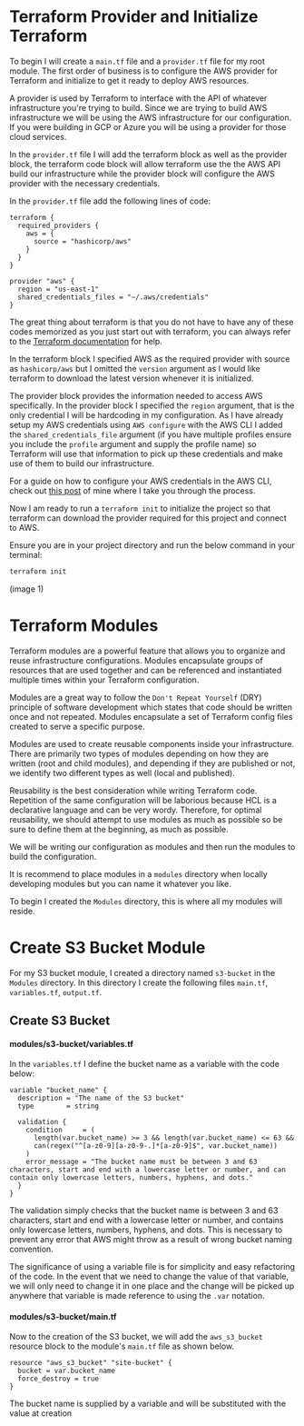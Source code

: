 # Terraform Provider and Initialize Terraform

To begin I will create a `main.tf` file and a `provider.tf` file for my root module. The first order of business is to configure the AWS provider for Terraform and initialize to get it ready to deploy AWS resources.

A provider is used by Terraform to interface with the API of whatever infrastructure you're trying to build. Since we are trying to build AWS infrastructure we will be using the AWS infrastructure for our configuration. If you were building in GCP or Azure you will be using a provider for those cloud services.

In the `provider.tf` file I will add the terraform block as well as the provider block, the terraform code block will allow terraform use the the AWS API build our infrastructure while the provider block will configure the AWS provider with the necessary credentials.

In the `provider.tf` file add the following lines of code:

```hcl
terraform {
  required_providers {
    aws = {
      source = "hashicorp/aws"
    }
  }
}

provider "aws" {
  region = "us-east-1"
  shared_credentials_files = "~/.aws/credentials"
}
```

The great thing about terraform is that you do not have to have any of these codes memorized as you just start out with terraform, you can always refer to the [Terraform documentation](https://developer.hashicorp.com/terraform/docs) for help. 

In the terraform block I specified AWS as the required provider with source as `hashicorp/aws` but I omitted the `version` argument as I would like terraform to download the latest version whenever it is initialized.

The provider block provides the information needed to access AWS specifically. In the provider block I specified the `region` argument, that is the only credential I will be hardcoding in my configuration. As I have already setup my AWS credentials using `AWS configure` with the AWS CLI  I added the `shared_credentials_file` argument (if you have multiple profiles ensure you include the `profile` argument and supply the profile name) so Terraform will use that information to pick up these credentials and make use of them to build our infrastructure.

For a guide on how to configure your AWS credentials in the AWS CLI, check out [this post](https://dev.to/chigozieco/host-a-static-website-using-amazon-s3-and-serve-it-through-amazon-cloudfront-3om8#configure-aws-cli) of mine where I take you through the process.

Now I am ready to run a `terraform init` to initialize the project so that terraform can download the provider required for this project and connect to AWS.

Ensure you are in your project directory and run the below command in your terminal:

```sh
terraform init
```

(image 1)

# Terraform Modules

Terraform modules are a powerful feature that allows you to organize and reuse infrastructure configurations. Modules encapsulate groups of resources that are used together and can be referenced and instantiated multiple times within your Terraform configuration.

Modules are a great way to follow the `Don't Repeat Yourself` (DRY) principle of software development which states that code should be written once and not repeated. Modules encapsulate a set of Terraform config files created to serve a specific purpose.

Modules are used to create reusable components inside your infrastructure. There are primarily two types of modules depending on how they are written (root and child modules), and depending if they are published or not, we identify two different types as well (local and published).

Reusability is the best consideration while writing Terraform code. Repetition of the same configuration will be laborious because HCL is a declarative language and can be very wordy. Therefore, for optimal reusability, we should attempt to use modules as much as possible so be sure to define them at the beginning, as much as possible. 

We will be writing our configuration as modules and then run the modules to build the configuration.

It is recommend to place modules in a `modules` directory when locally developing modules but you can name it whatever you like.

To begin I created the `Modules` directory, this is where all my modules will reside.

# Create S3 Bucket Module

For my S3 bucket module, I created a directory named `s3-bucket` in the `Modules` directory. In this directory I create  the following files `main.tf`, `variables.tf`, `output.tf`.

## Create S3 Bucket

#### modules/s3-bucket/variables.tf

In the `variables.tf` I define the bucket name as a variable with the code below:

```hcl
variable "bucket_name" {
  description = "The name of the S3 bucket"
  type        = string

  validation {
    condition     = (
      length(var.bucket_name) >= 3 && length(var.bucket_name) <= 63 && 
      can(regex("^[a-z0-9][a-z0-9-.]*[a-z0-9]$", var.bucket_name))
    )
    error_message = "The bucket name must be between 3 and 63 characters, start and end with a lowercase letter or number, and can contain only lowercase letters, numbers, hyphens, and dots."
  }
}
```

The validation simply checks that the bucket name is between 3 and 63 characters, start and end with a lowercase letter or number, and contains only lowercase letters, numbers, hyphens, and dots. This is necessary to prevent any error that AWS might throw as a result of wrong bucket naming convention.

The significance of using a variable file is for simplicity and easy refactoring of the code. In the event that we need to change the value of that variable, we will only need to change it in one place and the change will be picked up anywhere that variable is made reference to using the `.var` notation.

#### modules/s3-bucket/main.tf

Now to the creation of the S3 bucket, we will add the `aws_s3_bucket` resource block to the module's `main.tf` file as shown below.

```hcl
resource "aws_s3_bucket" "site-bucket" {
  bucket = var.bucket_name
  force_destroy = true
}
```

The bucket name is supplied by a variable and will be substituted with the value at creation